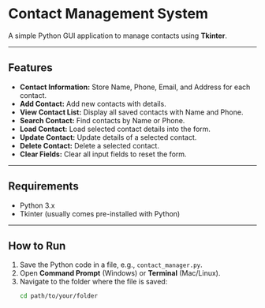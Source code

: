 # Contact Management System

A simple Python GUI application to manage contacts using **Tkinter**.

---

## Features

- **Contact Information:** Store Name, Phone, Email, and Address for each contact.
- **Add Contact:** Add new contacts with details.
- **View Contact List:** Display all saved contacts with Name and Phone.
- **Search Contact:** Find contacts by Name or Phone.
- **Load Contact:** Load selected contact details into the form.
- **Update Contact:** Update details of a selected contact.
- **Delete Contact:** Delete a selected contact.
- **Clear Fields:** Clear all input fields to reset the form.

---

## Requirements

- Python 3.x  
- Tkinter (usually comes pre-installed with Python)

---

## How to Run

1. Save the Python code in a file, e.g., `contact_manager.py`.
2. Open **Command Prompt** (Windows) or **Terminal** (Mac/Linux).
3. Navigate to the folder where the file is saved:
   ```bash
   cd path/to/your/folder
